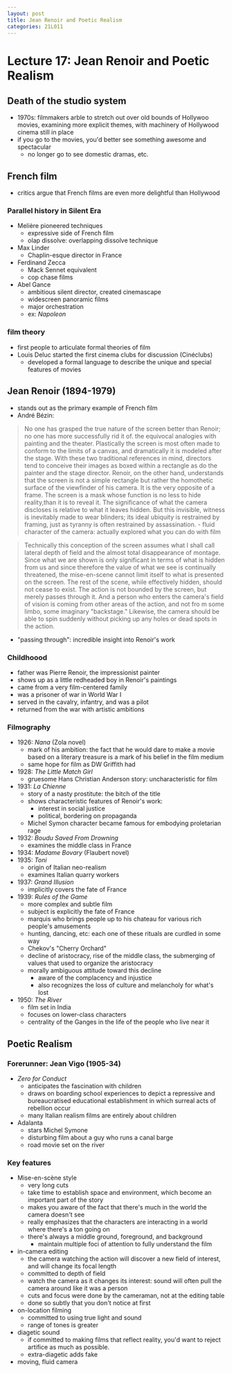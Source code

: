 ```yaml
---
layout: post
title: Jean Renoir and Poetic Realism
categories: 21L011
---
```


# Lecture 17: Jean Renoir and Poetic Realism

## Death of the studio system
- 1970s: filmmakers arble to stretch out over old bounds of Hollywoo movies, examining more explicit themes, with machinery of Hollywood cinema still in place
- if you go to the movies, you'd better see something awesome and spectacular
	- no longer go to see domestic dramas, etc.

## French film
- critics argue that French films are even more delightful than Hollywood

### Parallel history in Silent Era
- Melière pioneered techniques
	- expressive side of French film
	- olap dissolve: overlapping dissolve technique
- Max Linder
	- Chaplin-esque director in France
- Ferdinand Zecca
	- Mack Sennet equivalent
	- cop chase films
- Abel Gance
	- ambitious silent director, created cinemascape
	- widescreen panoramic films
	- major orchestration
	- ex: _Napoleon_

### film theory
- first people to articulate formal theories of film
- Louis Deluc started the first cinema clubs for discussion (Cinéclubs)
	- developed a formal language to describe the unique and special features of movies

## Jean Renoir (1894-1979)
- stands out as the primary example of French film
- André Bézin:
> No one has grasped the true nature of the screen better than Renoir; no one has more successfully rid it of. the equivocal analogies with painting and the theater. Plastically the screen is most often made to conform to the limits of a canvas, and dramatically it is modeled after the stage. With these two traditional references in mind, directors tend to conceive their images as boxed within a rectangle as do the painter and the stage director. Renoir, on the other hand, understands that the screen is not a simple rectangle but rather the homothetic surface of the viewfinder of his camera. It is the very opposite of a frame. The screen is a mask whose function is no less to hide reality,than it is to reveal it. The significance of what the camera discloses is relative to what it leaves hidden. But this invisible, witness is inevitably made to wear blinders; its ideal ubiquity is restrained by framing, just as tyranny is often restrained by assassination.
	- fluid character of the camera: actually explored what you can do with film

> Technically this conception of the screen assumes what I shall call lateral depth of field and the almost total disappearance of montage. Since what we are shown is only significant in terms of what is hidden from us and since therefore the value of what we see is continually threatened, the mise-en-scene cannot limit itself to what is presented on the screen. The rest of the scene, while effectively hidden, should not cease to exist. The action is not bounded by the screen, but merely passes through it. And a person who enters the camera's field of vision is coming from other areas of the action, and not fro m some limbo, some imaginary "backstage." Likewise, the camera should be able to spin suddenly without picking up any holes or dead spots in the action.
- "passing through": incredible insight into Renoir's work

### Childhoood
- father was Pierre Renoir, the impressionist painter
- shows up as a little redheaded boy in Renoir's paintings
- came from a very film-centered family
- was a prisoner of war in World War I
- served in the cavalry, infantry, and was a pilot
- returned from the war with artistic ambitions

### Filmography
- 1926: _Nana_ (Zola novel)
	- mark of his ambition: the fact that he would dare to make a movie based on a literary treasure is a mark of his belief in the film medium
	- same hope for film as DW Griffith had
- 1928: _The Little Match Girl_
	- gruesome Hans Christian Anderson story: uncharacteristic for film
- 1931: _La Chienne_
	- story of a nasty prostitute: the bitch of the title
	- shows characteristic features of Renoir's work:
		- interest in social justice
		- political, bordering on propaganda
	- Michel Symon character became famous for embodying proletarian rage
- 1932: _Boudu Saved From Drowning_
	- examines the middle class in France
- 1934: _Madame Bovary_ (Flaubert novel)
- 1935: _Toni_
	- origin of Italian neo-realism
	- examines Italian quarry workers
- 1937: _Grand Illusion_
	- implicitly covers the fate of France
- 1939: _Rules of the Game_
	- more complex and subtle film
	- subject is explicitly the fate of France
	- marquis who brings people up to his chateau for various rich people's amusements
	- hunting, dancing, etc: each one of these rituals are curdled in some way
	- Chekov's "Cherry Orchard"
	- decline of aristocracy, rise of the middle class, the submerging of values that used to organize the aristocracy
	- morally ambiguous attitude toward this decline
		- aware of the complacency and injustice
		- also recognizes the loss of culture and melancholy for what's lost
- 1950: _The River_
	- film set in India
	- focuses on lower-class characters
	- centrality of the Ganges in the life of the people who live near it

## Poetic Realism
### Forerunner: Jean Vigo (1905-34)
- _Zero for Conduct_
	- anticipates the fascination with children
	- draws on boarding school experiences to depict a repressive and bureaucratised educational establishment in which surreal acts of rebellion occur
	- many Italian realism films are entirely about children
- Adalanta
	- stars Michel Symone
	- disturbing film about a guy who runs a canal barge
	- road movie set on the river

### Key features
- Mise-en-scène style
	- very long cuts
	- take time to establish space and environment, which become an important part of the story
	- makes you aware of the fact that there's much in the world the camera doesn't see
	- really emphasizes that the characters are interacting in a world where there's a ton going on
	- there's always a middle ground, foreground, and background
		- maintain multiple foci of attention to fully understand the film
- in-camera editing
	- the camera watching the action will discover a new field of interest, and will change its focal length
	- committed to depth of field
	- watch the camera as it changes its interest: sound will often pull the camera around like it was a person
	- cuts and focus were done by the cameraman, not at the editing table
	- done so subtly that you don't notice at first
- on-location filming
	- committed to using true light and sound
	- range of tones is greater
- diagetic sound
	- if committed to making films that reflect reality, you'd want to reject artifice as much as possible.
	- extra-diagetic adds fake
- moving, fluid camera
